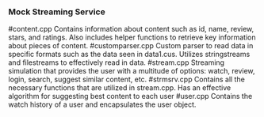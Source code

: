 ### Mock Streaming Service
#content.cpp
Contains information about content such as id, name, review, stars, and ratings. Also includes helper functions to retrieve key information about pieces of content.
#customparser.cpp
Custom parser to read data in specific formats such as the data seen in data1.cus. Utilizes stringstreams and filestreams to effectively read in data.
#stream.cpp
Streaming simulation that provides the user with a multitude of options: watch, review, login, search, suggest similar content, etc.
#strmsrv.cpp
Contains all the necessary functions that are utilized in stream.cpp. Has an effective algorithm for suggesting best content to each user
#user.cpp
Contains the watch history of a user and encapsulates the user object.
